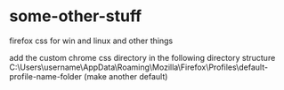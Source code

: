 # some-other-stuff
firefox css for win and linux and other things

add the custom chrome css directory in the following directory structure
C:\Users\username\AppData\Roaming\Mozilla\Firefox\Profiles\default-profile-name-folder (make another default)
